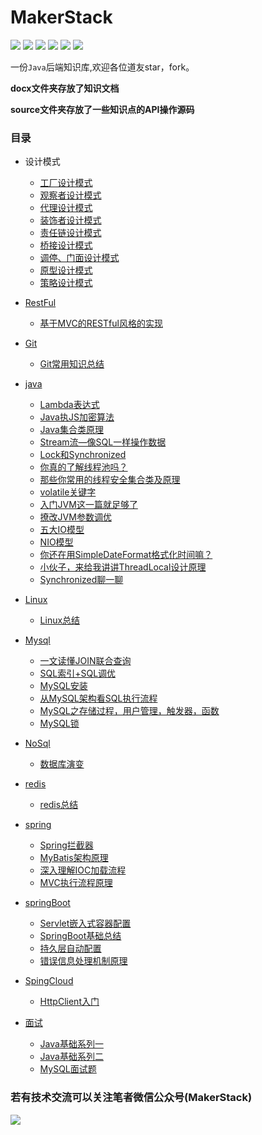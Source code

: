 # MakerStack
![](https://img.shields.io/badge/-Java-important) ![](https://img.shields.io/badge/-redis-blueviolet) ![](https://img.shields.io/badge/-mysql-ff69b4) ![](https://img.shields.io/badge/-spring-brightgreen) ![](https://img.shields.io/badge/-mybatis-9cf) ![](https://img.shields.io/badge/-RestFul-red)

一份`Java`后端知识库,欢迎各位道友star，fork。

**docx文件夹存放了知识文档**

**source文件夹存放了一些知识点的API操作源码**

### 目录

- 设计模式
  - [工厂设计模式](https://mp.weixin.qq.com/s?__biz=MzU5NzMxNDE5NA==&mid=2247484784&idx=1&sn=a09d90eccec478770caccf6dbdaaef7b&chksm=fe541a8dc923939ba14be759fba09c6e607e85b3e777e0968233a5c1b9cb4b0b7099652527dd&token=1389389804&lang=zh_CN#rd)
  - [观察者设计模式](https://mp.weixin.qq.com/s?__biz=MzU5NzMxNDE5NA==&mid=2247484797&idx=1&sn=86e700edab3abab9e121edaa3dccde51&chksm=fe541a80c9239396c8f4755ebe23556bf06bf02ca304063fce9f566fcb08492638dab5e48a0b&token=1389389804&lang=zh_CN#rd)
  - [代理设计模式](https://mp.weixin.qq.com/s?__biz=MzU5NzMxNDE5NA==&mid=2247484816&idx=1&sn=1f8558ccf94605b405cb2ac0b5071642&chksm=fe541a6dc923937bde2c9832fd030d56e38f4802696820915c1fe8b3d82352be759dcb96deee&token=1389389804&lang=zh_CN#rd)
  - [装饰者设计模式](https://mp.weixin.qq.com/s?__biz=MzU5NzMxNDE5NA==&mid=2247484828&idx=1&sn=daa7737215057ea96befc9ceb713a692&chksm=fe541a61c9239377caa961cbc35616b96af2fbee50bb9cb50e770866d33e77c3798486a4dcd4&token=1349219552&lang=zh_CN#rd)
  - [责任链设计模式](https://mp.weixin.qq.com/s?__biz=MzU5NzMxNDE5NA==&mid=2247484847&idx=1&sn=9cb4a5263112dc08d998fc642b6fec86&chksm=fe541a52c923934429207fb0ecb921babb25c43a3a1da7d7cd3865dccbb25ae8a9b142e8536d&token=1349219552&lang=zh_CN#rd)
  - [桥接设计模式](https://mp.weixin.qq.com/s?__biz=MzU5NzMxNDE5NA==&mid=2247484858&idx=1&sn=34d5379d098facd974f79a7ca673ed77&chksm=fe541a47c9239351b8b317417e42d73e8e24aca72786fe90e4c39d948e6b98930183cac1e486&token=1349219552&lang=zh_CN#rd)
  - [调停、门面设计模式](https://mp.weixin.qq.com/s?__biz=MzU5NzMxNDE5NA==&mid=2247484871&idx=1&sn=cc2a2a9ec8920efed180e860ae87657f&chksm=fe541a3ac923932c5f12c3db9076c55a8ef6bd137317aab1218feae3992a6d339a6ab1ed4136&token=1349219552&lang=zh_CN#rd)
  - [原型设计模式](https://mp.weixin.qq.com/s?__biz=MzU5NzMxNDE5NA==&mid=2247484880&idx=1&sn=8d078d65c33838e2372bd21aacd7d0ef&chksm=fe541a2dc923933b08fe41d34b27e85e9d9f9bd59d84015674f4c1ab7b146ce7f1b77c8ce570&token=1349219552&lang=zh_CN#rd)
  - [策略设计模式](https://mp.weixin.qq.com/s?__biz=MzU5NzMxNDE5NA==&mid=2247484889&idx=1&sn=193b1c1a87f79ea5af075b9dd2c50c7a&chksm=fe541a24c923933200f180c0d0854c1e7b7a0995d713604d50b12ed6390eea28609dd1ca43c8&token=1349219552&lang=zh_CN#rd)
  
- [RestFul](https://github.com/946470326/MakerStack/blob/master/docx/RESTful)
  - [基于MVC的RESTful风格的实现](https://github.com/946470326/MakerStack/blob/master/docx/RESTful/基于MVC的RESTful风格的实现.md)
- [Git](https://github.com/946470326/MakerStack/tree/master/docx/git)
  - [Git常用知识总结](https://github.com/946470326/MakerStack/blob/master/docx/git/Git.md)
- [java](https://github.com/946470326/MakerStack/tree/master/docx/java)
  - [Lambda表达式](https://github.com/946470326/MakerStack/blob/master/docx/java/Lambda表达式.md)
  - [Java执JS加密算法](https://github.com/946470326/MakerStack/blob/master/docx/java/java执行js加密算法.md)
  - [Java集合类原理](https://github.com/946470326/MakerStack/blob/master/docx/java/java集合类原理.md)
  - [Stream流—像SQL一样操作数据](https://github.com/946470326/MakerStack/blob/master/docx/java/Stream流.md)
  - [Lock和Synchronized](https://mp.weixin.qq.com/s?__biz=MzU5NzMxNDE5NA==&mid=2247484510&idx=1&sn=fb6e7c8287652f113427536a3b2d1f55&chksm=fe541ba3c92392b5b5489a3ddd596d2fd9b74b7ead0afc8e3a56fca4cb7aa2d38ff178bb3622&token=1517841884&lang=zh_CN#rd)
  - [你真的了解线程池吗？](https://mp.weixin.qq.com/s?__biz=MzU5NzMxNDE5NA==&mid=2247484505&idx=1&sn=33b8cc02453992e26db75aa15ad917d9&chksm=fe541ba4c92392b2ba32890c9b84273ff933efec2bce573357051b01066649f2fbc708ceaab3&token=1517841884&lang=zh_CN#rd)
  - [那些你常用的线程安全集合类及原理](https://mp.weixin.qq.com/s?__biz=MzU5NzMxNDE5NA==&mid=2247484500&idx=1&sn=a2b9bcdd60e4eadf99e0a34e1d4410b7&chksm=fe541ba9c92392bf8f2d54e2db0af779592ea02e9c9a26535dc8f6788e864f1539a2ffd341f2&token=1517841884&lang=zh_CN#rd)
  - [volatile关键字](https://mp.weixin.qq.com/s?__biz=MzU5NzMxNDE5NA==&mid=2247484523&idx=1&sn=099d662b6a1758036f10dd77d3931c71&chksm=fe541b96c9239280e9eed5842bd27b21a374dcd9ce6bce1bb64324f685f3dd9e32413d333d31&token=1252138135&lang=zh_CN#rd)
  - [入门JVM这一篇就足够了](https://mp.weixin.qq.com/s?__biz=MzU5NzMxNDE5NA==&mid=2247484527&idx=1&sn=e0b1896ffc6167b270c750d9407c0003&chksm=fe541b92c92392848d0e3670661c9b6aab86d412a6d1733cba755239d52b912d0302a7638814&token=1252138135&lang=zh_CN#rd)
  - [撩改JVM参数调优](https://mp.weixin.qq.com/s?__biz=MzU5NzMxNDE5NA==&mid=2247484531&idx=1&sn=15ae86b9a70b10a6ba26f5a11968563c&chksm=fe541b8ec92392983fcd0666036919e8aa8212dce35ff4a49185c2b043cb7cc77ba4887bfccf&token=1121553629&lang=zh_CN#rd)
  - [五大IO模型](https://mp.weixin.qq.com/s?__biz=MzU5NzMxNDE5NA==&mid=2247484536&idx=1&sn=8f6270bba67646fe466c86520816cda9&chksm=fe541b85c9239293662b5673d2cc0c18f784521687db580f13cbbee4e64e99270c83039b4dc3&token=2083893512&lang=zh_CN#rd)
  - [NIO模型](https://mp.weixin.qq.com/s?__biz=MzU5NzMxNDE5NA==&mid=2247484536&idx=2&sn=37c38414b2d13756b140a82bfef987c7&chksm=fe541b85c92392938169623772254570e9d3851736811dfcabce5c1c395594fd454c1e8f822c&token=2083893512&lang=zh_CN#rd)
  - [你还在用SimpleDateFormat格式化时间嘛？](https://mp.weixin.qq.com/s?__biz=MzU5NzMxNDE5NA==&mid=2247484735&idx=1&sn=7b4afd2fbeb53a2a2acd96f4bb0de71b&chksm=fe541ac2c92393d4d5fdfa77f7a32fd017349159b709b52ea692e2c4ff80138cf2d44397bac4&token=1963104603&lang=zh_CN#rd)
  - [小伙子，来给我讲讲ThreadLocal设计原理](https://mp.weixin.qq.com/s?__biz=MzU5NzMxNDE5NA==&mid=2247484744&idx=1&sn=641c5b2c2261fe7a82bd314f724deada&chksm=fe541ab5c92393a377edbb4be3b80d028f1228589af584892d9bbb850f381e74ddcbdb9a704b&token=247281229&lang=zh_CN#rd)
  - [Synchronized聊一聊](https://mp.weixin.qq.com/s?__biz=MzU5NzMxNDE5NA==&mid=2247484769&idx=1&sn=2cbd67ee377d28fa4959315e1cba6509&chksm=fe541a9cc923938ae3fd66abbf22d25660a16f7bb4c78fab169a8beb3736b368af35f64a9f4c&token=247281229&lang=zh_CN#rd)
- [Linux](https://github.com/946470326/MakerStack/tree/master/docx/linux)
  - [Linux总结](https://github.com/946470326/MakerStack/blob/master/docx/linux/Linux.md)
- [Mysql](https://github.com/946470326/MakerStack/tree/master/docx/mysql)
  - [一文读懂JOIN联合查询](https://github.com/946470326/MakerStack/blob/master/docx/mysql/MySQL之Join查询.md)
  - [SQL索引+SQL调优](https://github.com/946470326/MakerStack/blob/master/docx/mysql/MySQL索引.md)
  - [MySQL安装](https://github.com/946470326/MakerStack/blob/master/docx/mysql/mysql安装.md)
  - [从MySQL架构看SQL执行流程](https://github.com/946470326/MakerStack/blob/master/docx/mysql/mysql高级.md)
  - [MySQL之存储过程，用户管理，触发器，函数](https://github.com/946470326/MakerStack/blob/master/docx/mysql/MySQL%E4%B9%8B%E8%A7%86%E5%9B%BE%20%2C%E5%87%BD%E6%95%B0%2C%E5%AD%98%E5%82%A8%E8%BF%87%E7%A8%8B.md)
  - [MySQL锁](https://github.com/946470326/MakerStack/blob/master/docx/mysql/MySQL锁.md)
- [NoSql](https://github.com/946470326/MakerStack/blob/master/docx/nosql)
  - [数据库演变](https://github.com/946470326/MakerStack/blob/master/docx/nosql/noSql.md)
- [redis](https://github.com/946470326/MakerStack/tree/master/docx/redis)
  - [redis总结](https://github.com/946470326/MakerStack/blob/master/docx/redis/redis.md)
- [spring](https://github.com/946470326/MakerStack/tree/master/docx/spring)
  - [Spring拦截器](https://github.com/946470326/MakerStack/blob/master/docx/spring/Spring拦截器.md)
  - [MyBatis架构原理](https://mp.weixin.qq.com/s?__biz=MzU5NzMxNDE5NA==&mid=2247484608&idx=1&sn=c5f5ebe27e85657a9a1d4ea4842012a5&chksm=fe541b3dc923922bc7b0b96808efa49976e5bdf0c2af78ee8bf83c0591735aa6da0be4aac51d&token=1220211252&lang=zh_CN#rd)
  - [深入理解IOC加载流程](https://mp.weixin.qq.com/s?__biz=MzU5NzMxNDE5NA==&mid=2247484651&idx=1&sn=5e041c6f17d4c0f2dba9722c7b263006&chksm=fe541b16c9239200066d6b25fa28fd79e773fe4e26571f0a9def2023c7cbfa0e0003deb9dc6f&token=1220211252&lang=zh_CN#rd)
  - [MVC执行流程原理](https://mp.weixin.qq.com/s?__biz=MzU5NzMxNDE5NA==&mid=2247484676&idx=1&sn=4eaf632c4452b9f1124351be165e2a55&chksm=fe541af9c92393ef97f43b2914e5389990f88220b6e0ce55305a8fffe9f2aa4fce1f32552c6c&token=1220211252&lang=zh_CN#rd)
- [springBoot](https://github.com/946470326/MakerStack/tree/master/docx/springBoot)
  - [Servlet嵌入式容器配置](https://github.com/946470326/MakerStack/blob/master/docx/springBoot/Servlet容器配置.md)
  - [SpringBoot基础总结](https://github.com/946470326/MakerStack/blob/master/docx/springBoot/springBoot总结.md)
  - [持久层自动配置](https://github.com/946470326/MakerStack/blob/master/docx/springBoot/持久层自动配置.md)
  - [错误信息处理机制原理](https://github.com/946470326/MakerStack/blob/master/docx/springBoot/错误信息处理机制.md)
- [SpingCloud](https://github.com/946470326/MakerStack/tree/master/docx/springCloud)
  - [HttpClient入门](https://github.com/946470326/MakerStack/blob/master/docx/springCloud/HttpClient.md)
- [面试](https://github.com/946470326/MakerStack/tree/master/docx/面试)
  - [Java基础系列一](https://github.com/946470326/MakerStack/blob/master/docx/面试/Java基础01.md)
  - [Java基础系列二](https://github.com/946470326/MakerStack/blob/master/docx/面试/Java基础02.md)
  - [MySQL面试题](https://github.com/946470326/MakerStack/blob/master/docx/面试/MySQL面试题.md)

### 若有技术交流可以关注笔者微信公众号(MakerStack)

![](https://gitee.com/onlyzl/image/raw/master/img/wxhead.png)


